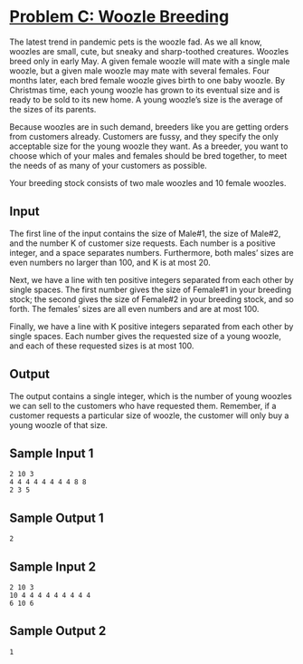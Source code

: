 # [Problem C: Woozle Breeding](https://nbhspc22.kattis.com/contests/nbhspc22/problems/nbhspc22.woozlebreeding)

The latest trend in pandemic pets is the woozle fad. As we all know, woozles are small, cute, but sneaky and sharp-toothed creatures. Woozles breed only in early May. A given female woozle will mate with a single male woozle, but a given male woozle may mate with several females. Four months later, each bred female woozle gives birth to one baby woozle. By Christmas time, each young woozle has grown to its eventual size and is ready to be sold to its new home. A young woozle’s size is the average of the sizes of its parents.

Because woozles are in such demand, breeders like you are getting orders from customers already. Customers are fussy, and they specify the only acceptable size for the young woozle they want. As a breeder, you want to choose which of your males and females should be bred together, to meet the needs of as many of your customers as possible.

Your breeding stock consists of two male woozles and 10 female woozles.

## Input
The first line of the input contains the size of Male#1, the size of Male#2, and the number K of customer size requests. Each number is a positive integer, and a space separates numbers. Furthermore, both males’ sizes are even numbers no larger than 100, and K is at most 20.

Next, we have a line with ten positive integers separated from each other by single spaces. The first number gives the size of Female#1 in your breeding stock; the second gives the size of Female#2 in your breeding stock, and so forth. The females’ sizes are all even numbers and are at most 100.

Finally, we have a line with K positive integers separated from each other by single spaces. Each number gives the requested size of a young woozle, and each of these requested sizes is at most 100.

## Output
The output contains a single integer, which is the number of young woozles we can sell to the customers who have requested them. Remember, if a customer requests a particular size of woozle, the customer will only buy a young woozle of that size.

## Sample Input 1
```
2 10 3
4 4 4 4 4 4 4 4 8 8
2 3 5
```

## Sample Output 1
```
2
```

## Sample Input 2
```
2 10 3
10 4 4 4 4 4 4 4 4 4
6 10 6
```

## Sample Output 2
```
1
```
